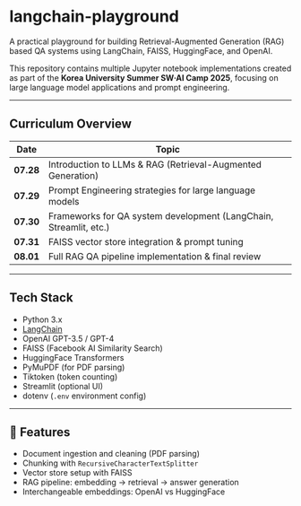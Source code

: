 # langchain-playground

A practical playground for building Retrieval-Augmented Generation (RAG) based QA systems using LangChain, FAISS, HuggingFace, and OpenAI.

This repository contains multiple Jupyter notebook implementations created as part of the **Korea University Summer SW·AI Camp 2025**, focusing on large language model applications and prompt engineering.

---

## Curriculum Overview

| Date | Topic |
|------|-------|
| **07.28** | Introduction to LLMs & RAG (Retrieval-Augmented Generation) |
| **07.29** | Prompt Engineering strategies for large language models |
| **07.30** | Frameworks for QA system development (LangChain, Streamlit, etc.) |
| **07.31** | FAISS vector store integration & prompt tuning |
| **08.01** | Full RAG QA pipeline implementation & final review |

---

## Tech Stack

- Python 3.x
- [LangChain](https://github.com/langchain-ai/langchain)
- OpenAI GPT-3.5 / GPT-4
- FAISS (Facebook AI Similarity Search)
- HuggingFace Transformers
- PyMuPDF (for PDF parsing)
- Tiktoken (token counting)
- Streamlit (optional UI)
- dotenv (`.env` environment config)

---

## 📌 Features

- Document ingestion and cleaning (PDF parsing)
- Chunking with `RecursiveCharacterTextSplitter`
- Vector store setup with FAISS
- RAG pipeline: embedding → retrieval → answer generation
- Interchangeable embeddings: OpenAI vs HuggingFace
